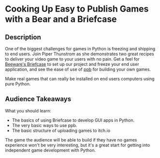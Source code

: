 # Cooking Up Easy to Publish Games with a Bear and a Briefcase

## Description

One of the biggest challenges for games in Python is freezing and shipping to end users. Join Piper Thunstrom as she demonstrates two great recipes to deliver your video game to your users with no pain. Get a feel for  [Beeware's Briefcase](https://beeware.org/project/projects/tools/briefcase/) to set up our project and freeze your end user application, and see the ease of use of [ppb](https://ppb.dev) for building your own games.

Make real games that can really be installed on end users computers using pure Python.

## Audience Takeaways

What you should learn:

* The basics of using Briefcase to develop GUI apps in Python.
* The very basic ways to use ppb.
* The basic structure of uploading games to itch.io

The game the audience will be able to build if they have no games experience won't be very interesting, but it's a great start for getting into independent game development with Python.

